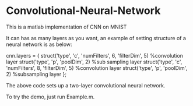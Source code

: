 # Convolutional-Neural-Network
This is a matlab implementation of CNN on MNIST

It can has as many layers as you want, an example of setting structure of a neural network is as below:

cnn.layers = {
    struct('type', 'c', 'numFilters', 6, 'filterDim', 5) %convolution layer
    struct('type', 'p', 'poolDim', 2) %sub sampling layer
    struct('type', 'c', 'numFilters', 8, 'filterDim', 5) %convolution layer
    struct('type', 'p', 'poolDim', 2) %subsampling layer
};

The above code sets up  a two-layer convolutional neural network.

To try the demo, just run Example.m.
